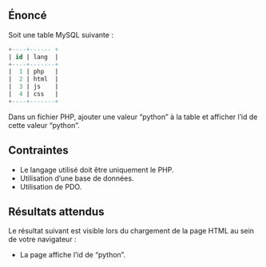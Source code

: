 ## Énoncé

Soit une table MySQL suivante :

``` sql
+----+------ +
| id | lang  |
+----+-------+
|  1 | php   |
|  2 | html  |
|  3 | js    |
|  4 | css   |
+----+-------+
```

Dans un fichier PHP, ajouter une valeur “python” à la table et afficher l’id de cette valeur “python”.

## Contraintes

- Le langage utilisé doit être uniquement le PHP.
- Utilisation d’une base de données.
- Utilisation de PDO.

## Résultats attendus

Le résultat suivant est visible lors du chargement de la page HTML au sein de votre navigateur :

- La page affiche l’id de “python”.